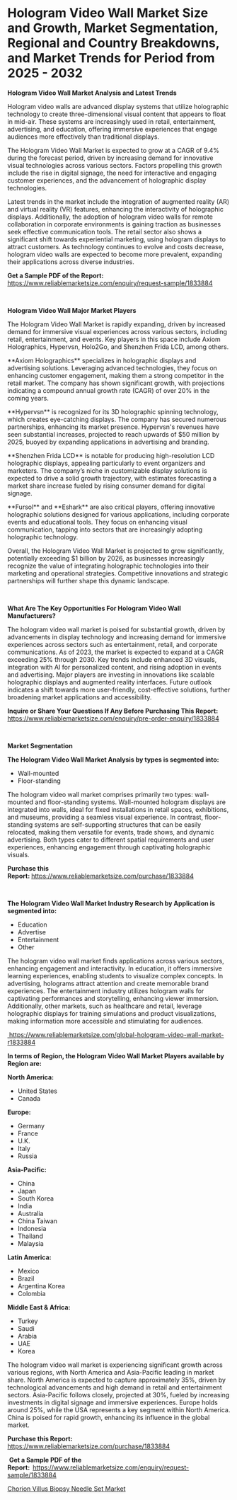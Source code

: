 <p><h1>Hologram Video Wall Market Size and Growth, Market Segmentation, Regional and Country Breakdowns, and Market Trends for Period from 2025 -  2032</h1></p><p><strong>Hologram Video Wall Market Analysis and Latest Trends</strong></p>
<p><p>Hologram video walls are advanced display systems that utilize holographic technology to create three-dimensional visual content that appears to float in mid-air. These systems are increasingly used in retail, entertainment, advertising, and education, offering immersive experiences that engage audiences more effectively than traditional displays.</p><p>The Hologram Video Wall Market is expected to grow at a CAGR of 9.4% during the forecast period, driven by increasing demand for innovative visual technologies across various sectors. Factors propelling this growth include the rise in digital signage, the need for interactive and engaging customer experiences, and the advancement of holographic display technologies. </p><p>Latest trends in the market include the integration of augmented reality (AR) and virtual reality (VR) features, enhancing the interactivity of holographic displays. Additionally, the adoption of hologram video walls for remote collaboration in corporate environments is gaining traction as businesses seek effective communication tools. The retail sector also shows a significant shift towards experiential marketing, using hologram displays to attract customers. As technology continues to evolve and costs decrease, hologram video walls are expected to become more prevalent, expanding their applications across diverse industries.</p></p>
<p><strong>Get a Sample PDF of the Report:&nbsp;</strong> <a href="https://www.reliablemarketsize.com/enquiry/request-sample/1833884?utm_campaign=2754&utm_medium=2&utm_source=Github&utm_content=ia&utm_term=26032025&utm_id=hologram-video-wall">https://www.reliablemarketsize.com/enquiry/request-sample/1833884</a></p>
<p>&nbsp;</p>
<p><strong>Hologram Video Wall Major Market Players</strong></p>
<p><p>The Hologram Video Wall Market is rapidly expanding, driven by increased demand for immersive visual experiences across various sectors, including retail, entertainment, and events. Key players in this space include Axiom Holographics, Hypervsn, Holo2Go, and Shenzhen Frida LCD, among others.</p><p>**Axiom Holographics** specializes in holographic displays and advertising solutions. Leveraging advanced technologies, they focus on enhancing customer engagement, making them a strong competitor in the retail market. The company has shown significant growth, with projections indicating a compound annual growth rate (CAGR) of over 20% in the coming years.</p><p>**Hypervsn** is recognized for its 3D holographic spinning technology, which creates eye-catching displays. The company has secured numerous partnerships, enhancing its market presence. Hypervsn's revenues have seen substantial increases, projected to reach upwards of $50 million by 2025, buoyed by expanding applications in advertising and branding.</p><p>**Shenzhen Frida LCD** is notable for producing high-resolution LCD holographic displays, appealing particularly to event organizers and marketers. The company’s niche in customizable display solutions is expected to drive a solid growth trajectory, with estimates forecasting a market share increase fueled by rising consumer demand for digital signage.</p><p>**Fursol** and **Eshark** are also critical players, offering innovative holographic solutions designed for various applications, including corporate events and educational tools. They focus on enhancing visual communication, tapping into sectors that are increasingly adopting holographic technology.</p><p>Overall, the Hologram Video Wall Market is projected to grow significantly, potentially exceeding $1 billion by 2026, as businesses increasingly recognize the value of integrating holographic technologies into their marketing and operational strategies. Competitive innovations and strategic partnerships will further shape this dynamic landscape.</p></p>
<p>&nbsp;</p>
<p><strong>What Are The Key Opportunities For Hologram Video Wall Manufacturers?</strong></p>
<p><p>The hologram video wall market is poised for substantial growth, driven by advancements in display technology and increasing demand for immersive experiences across sectors such as entertainment, retail, and corporate communications. As of 2023, the market is expected to expand at a CAGR exceeding 25% through 2030. Key trends include enhanced 3D visuals, integration with AI for personalized content, and rising adoption in events and advertising. Major players are investing in innovations like scalable holographic displays and augmented reality interfaces. Future outlook indicates a shift towards more user-friendly, cost-effective solutions, further broadening market applications and accessibility.</p></p>
<p><strong>Inquire or Share Your Questions If Any Before Purchasing This Report:</strong> <a href="https://www.reliablemarketsize.com/enquiry/pre-order-enquiry/1833884?utm_campaign=2754&utm_medium=2&utm_source=Github&utm_content=ia&utm_term=26032025&utm_id=hologram-video-wall">https://www.reliablemarketsize.com/enquiry/pre-order-enquiry/1833884</a></p>
<p>&nbsp;</p>
<p><strong>Market Segmentation</strong></p>
<p><strong>The Hologram Video Wall Market Analysis by types is segmented into:</strong></p>
<p><ul><li>Wall-mounted</li><li>Floor-standing</li></ul></p>
<p><p>The hologram video wall market comprises primarily two types: wall-mounted and floor-standing systems. Wall-mounted hologram displays are integrated into walls, ideal for fixed installations in retail spaces, exhibitions, and museums, providing a seamless visual experience. In contrast, floor-standing systems are self-supporting structures that can be easily relocated, making them versatile for events, trade shows, and dynamic advertising. Both types cater to different spatial requirements and user experiences, enhancing engagement through captivating holographic visuals.</p></p>
<p><strong>Purchase this Report:&nbsp;</strong><a href="https://www.reliablemarketsize.com/purchase/1833884?utm_campaign=2754&utm_medium=2&utm_source=Github&utm_content=ia&utm_term=26032025&utm_id=hologram-video-wall">https://www.reliablemarketsize.com/purchase/1833884</a></p>
<p>&nbsp;</p>
<p><strong>The Hologram Video Wall Market Industry Research by Application is segmented into:</strong></p>
<p><ul><li>Education</li><li>Advertise</li><li>Entertainment</li><li>Other</li></ul></p>
<p><p>The hologram video wall market finds applications across various sectors, enhancing engagement and interactivity. In education, it offers immersive learning experiences, enabling students to visualize complex concepts. In advertising, holograms attract attention and create memorable brand experiences. The entertainment industry utilizes hologram walls for captivating performances and storytelling, enhancing viewer immersion. Additionally, other markets, such as healthcare and retail, leverage holographic displays for training simulations and product visualizations, making information more accessible and stimulating for audiences.</p></p>
<p><a href="https://www.reliablemarketsize.com/global-hologram-video-wall-market-r1833884?utm_campaign=2754&utm_medium=2&utm_source=Github&utm_content=ia&utm_term=26032025&utm_id=hologram-video-wall">&nbsp;https://www.reliablemarketsize.com/global-hologram-video-wall-market-r1833884</a></p>
<p><strong>In terms of Region, the Hologram Video Wall Market Players available by Region are:</strong></p>
<p>
    <p> <strong> North America: </strong>
        <ul>
            <li>United States</li>
            <li>Canada</li>
        </ul>
        </p> 
    <p> <strong> Europe: </strong>
        <ul>
            <li>Germany</li>
            <li>France</li>
            <li>U.K.</li>
            <li>Italy</li>
            <li>Russia</li>
        </ul>
        </p> 
    <p> <strong> Asia-Pacific: </strong>
        <ul>
            <li>China</li>
            <li>Japan</li>
            <li>South Korea</li>
            <li>India</li>
            <li>Australia</li>
            <li>China Taiwan</li>
            <li>Indonesia</li>
            <li>Thailand</li>
            <li>Malaysia</li>
        </ul>
        </p> 
    <p> <strong> Latin America: </strong>
        <ul>
            <li>Mexico</li>
            <li>Brazil</li>
            <li>Argentina Korea</li>
            <li>Colombia</li>
        </ul>
        </p> 
    <p> <strong> Middle East & Africa: </strong>
        <ul>
            <li>Turkey</li>
            <li>Saudi</li>
            <li>Arabia</li>
            <li>UAE</li>
            <li>Korea</li>
        </ul>
    </p>
    </p>
<p><p>The hologram video wall market is experiencing significant growth across various regions, with North America and Asia-Pacific leading in market share. North America is expected to capture approximately 35%, driven by technological advancements and high demand in retail and entertainment sectors. Asia-Pacific follows closely, projected at 30%, fueled by increasing investments in digital signage and immersive experiences. Europe holds around 25%, while the USA represents a key segment within North America. China is poised for rapid growth, enhancing its influence in the global market.</p></p>
<p><strong>Purchase this Report: </strong><a href="https://www.reliablemarketsize.com/purchase/1833884?utm_campaign=2754&utm_medium=2&utm_source=Github&utm_content=ia&utm_term=26032025&utm_id=hologram-video-wall">https://www.reliablemarketsize.com/purchase/1833884</a></p>
<p>&nbsp;<strong>Get a Sample PDF of the Report:&nbsp;&nbsp;</strong><a href="https://www.reliablemarketsize.com/enquiry/request-sample/1833884?utm_campaign=2754&utm_medium=2&utm_source=Github&utm_content=ia&utm_term=26032025&utm_id=hologram-video-wall">https://www.reliablemarketsize.com/enquiry/request-sample/1833884</a></p>
<p><strong></strong></p>
<p><p><a href="https://github.com/zupankocka/Market-Research-Report-List-1/blob/main/chorion-villus-biopsy-needle-set-market.md?utm_campaign=2754&utm_medium=2&utm_source=Github&utm_content=ia&utm_term=26032025&utm_id=hologram-video-wall">Chorion Villus Biopsy Needle Set Market</a></p></p>